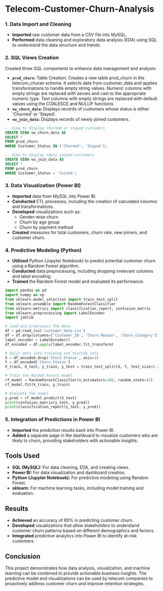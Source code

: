 # Telecom-Customer-Churn-Analysis
### 1. Data Import and Cleaning
- **Imported** raw customer data from a CSV file into MySQL.
- **Performed** data cleaning and exploratory data analysis (EDA) using SQL to understand the data structure and trends.

### 2. SQL Views Creation
Created three SQL components to enhance data management and analysis:

- **`prod_churn`:** Table Creation: Creates a new table prod_churn in the telecom_churan schema. It selects data from customer_data and applies transformations to handle empty string values. Numeric columns with empty strings are replaced with zeroes and cast to the appropriate numeric type. Text columns with empty strings are replaced with default values using the COALESCE and NULLIF functions.
- **`vw_churn_data`:** Displays records of customers whose status is either 'Churned' or 'Stayed'.
- **`vw_join_data`:** Displays records of newly joined customers.

```sql
-- View to display churned or stayed customers
CREATE VIEW vw_churn_data AS
SELECT * 
FROM prod_churn 
WHERE Customer_Status IN ('Churned', 'Stayed');

-- View to display newly joined customers
CREATE VIEW vw_join_data AS
SELECT * 
FROM prod_churn 
WHERE Customer_Status = 'Joined';
```
### 3. Data Visualization (Power BI)
- **Imported** data from MySQL into Power BI.
- **Conducted** ETL processes, including the creation of calculated columns and transformations.
- **Developed** visualizations such as:
  - Gender-wise churn
  - Churn by age group
  - Churn by payment method
- **Created** measures for total customers, churn rate, new joiners, and customer churn.

### 4. Predictive Modeling (Python)
- **Utilized** Python (Jupyter Notebook) to predict potential customer churn using a Random Forest algorithm.
- **Conducted** data preprocessing, including dropping irrelevant columns and label encoding.
- **Trained** the Random Forest model and evaluated its performance.

```python
import pandas as pd
import numpy as np
from sklearn.model_selection import train_test_split
from sklearn.ensemble import RandomForestClassifier  
from sklearn.metrics import classification_report, confusion_matrix   
from sklearn.preprocessing import LabelEncoder   
import joblib

# Load and preprocess the data
df = pd.read_csv('customer_data.csv')
df = df.drop(columns=['Customer_ID', 'Churn_Reason', 'Churn_Category'])
label_encoder = LabelEncoder()
df_encoded = df.apply(label_encoder.fit_transform)

# Split data into training and testing sets
X = df_encoded.drop('Churn_Status', axis=1)
Y = df_encoded['Churn_Status']
X_train, X_test, y_train, y_test = train_test_split(X, Y, test_size=0.2, random_state=42)

# Train the Random Forest model
rf_model = RandomForestClassifier(n_estimators=100, random_state=42)
rf_model.fit(X_train, y_train)

# Evaluate the model
y_pred = rf_model.predict(X_test)
print(confusion_matrix(y_test, y_pred))
print(classification_report(y_test, y_pred))
```

### 5. Integration of Predictions in Power BI
- **Imported** the prediction results back into Power BI.
- **Added** a separate page in the dashboard to visualize customers who are likely to churn, providing stakeholders with actionable insights.

## Tools Used
- **SQL (MySQL):** For data cleaning, EDA, and creating views.
- **Power BI:** For data visualization and dashboard creation.
- **Python (Jupyter Notebook):** For predictive modeling using Random Forest.
- **sklearn:** For machine learning tasks, including model training and evaluation.

## Results
- **Achieved** an accuracy of 85% in predicting customer churn.
- **Developed** visualizations that allow stakeholders to understand customer churn patterns based on different demographics and factors.
- **Integrated** predictive analytics into Power BI to identify at-risk customers.

## Conclusion
This project demonstrates how data analysis, visualization, and machine learning can be combined to provide actionable business insights. The predictive model and visualizations can be used by telecom companies to proactively address customer churn and improve retention strategies.

